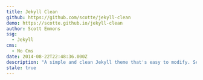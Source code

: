 ```yaml
---
title: Jekyll Clean
github: https://github.com/scotte/jekyll-clean
demo: https://scotte.github.io/jekyll-clean
author: Scott Emmons
ssg:
  - Jekyll
cms:
  - No Cms
date: 2014-08-22T22:48:36.000Z
description: "A simple and clean Jekyll theme that's easy to modify. See it here:"
stale: true
---
```

